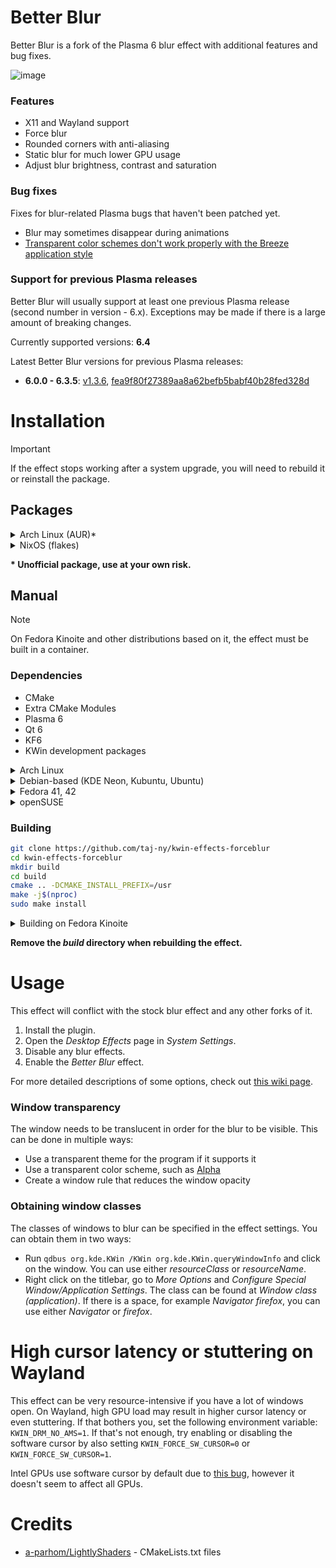 # Better Blur
Better Blur is a fork of the Plasma 6 blur effect with additional features and bug fixes.

![image](https://github.com/user-attachments/assets/f8a7c618-89b4-485a-b0f8-29dd5f77e3ca)

### Features
- X11 and Wayland support
- Force blur
- Rounded corners with anti-aliasing
- Static blur for much lower GPU usage
- Adjust blur brightness, contrast and saturation

### Bug fixes
Fixes for blur-related Plasma bugs that haven't been patched yet.

- Blur may sometimes disappear during animations
- [Transparent color schemes don't work properly with the Breeze application style](https://github.com/taj-ny/kwin-effects-forceblur/pull/38)

### Support for previous Plasma releases
Better Blur will usually support at least one previous Plasma release (second number in version - 6.x). Exceptions may be made if there is a large amount of breaking 
changes.

Currently supported versions: **6.4**

Latest Better Blur versions for previous Plasma releases:
- **6.0.0 - 6.3.5**: [v1.3.6](https://github.com/taj-ny/kwin-effects-forceblur/releases/tag/v1.3.6),
[fea9f80f27389aa8a62befb5babf40b28fed328d](https://github.com/taj-ny/kwin-effects-forceblur/tree/fea9f80f27389aa8a62befb5babf40b28fed328d)

# Installation
> [!IMPORTANT]
> If the effect stops working after a system upgrade, you will need to rebuild it or reinstall the package.

## Packages
<details>
  <summary>Arch Linux (AUR)*</summary>
  <br>

  **Choose *cleanBuild* when reinstalling the package.**

  https://aur.archlinux.org/packages/kwin-effects-forceblur
  ```
  yay -S kwin-effects-forceblur
  ```
</details>
<details>
  <summary>NixOS (flakes)</summary>
  <br>

  ``flake.nix``:
  ```nix
  {
    inputs = {
      nixpkgs.url = "github:nixos/nixpkgs/nixos-unstable";

      kwin-effects-forceblur = {
        url = "github:taj-ny/kwin-effects-forceblur";
        inputs.nixpkgs.follows = "nixpkgs";
      };
    };
  }
  ```

  ```nix
  { inputs, pkgs, ... }:

  {
    environment.systemPackages = [
      inputs.kwin-effects-forceblur.packages.${pkgs.system}.default # Wayland
      inputs.kwin-effects-forceblur.packages.${pkgs.system}.x11 # X11
    ];
  }
  ```
</details>

**\* Unofficial package, use at your own risk.**

## Manual
> [!NOTE]
> On Fedora Kinoite and other distributions based on it, the effect must be built in a container.

### Dependencies
- CMake
- Extra CMake Modules
- Plasma 6
- Qt 6
- KF6
- KWin development packages

<details>
  <summary>Arch Linux</summary>
  <br>

  Wayland:
  ```
  sudo pacman -S base-devel git extra-cmake-modules qt6-tools kwin
  ```
  
  X11:
  ```
  sudo pacman -S base-devel git extra-cmake-modules qt6-tools kwin-x11
  ```
</details>

<details>
  <summary>Debian-based (KDE Neon, Kubuntu, Ubuntu)</summary>
  <br>

  Wayland:
  ```
  sudo apt install -y git cmake g++ extra-cmake-modules qt6-tools-dev kwin-dev libkf6configwidgets-dev gettext libkf6crash-dev libkf6globalaccel-dev libkf6kio-dev libkf6service-dev libkf6notifications-dev libkf6kcmutils-dev libkdecorations3-dev libxcb-composite0-dev libxcb-randr0-dev libxcb-shm0-dev
  ```
  
  X11:
  ```
  sudo apt install -y git cmake g++ extra-cmake-modules qt6-tools-dev kwin-x11-dev libkf6configwidgets-dev gettext libkf6crash-dev libkf6globalaccel-dev libkf6kio-dev libkf6service-dev libkf6notifications-dev libkf6kcmutils-dev libkdecorations3-dev libxcb-composite0-dev libxcb-randr0-dev libxcb-shm0-dev
  ```
</details>

<details>
  <summary>Fedora 41, 42</summary>
  <br>

  Wayland:
  ```
  sudo dnf -y install git cmake extra-cmake-modules gcc-g++ kf6-kwindowsystem-devel plasma-workspace-devel libplasma-devel qt6-qtbase-private-devel qt6-qtbase-devel cmake kwin-devel extra-cmake-modules kwin-devel kf6-knotifications-devel kf6-kio-devel kf6-kcrash-devel kf6-ki18n-devel kf6-kguiaddons-devel libepoxy-devel kf6-kglobalaccel-devel kf6-kcmutils-devel kf6-kconfigwidgets-devel kf6-kdeclarative-devel kdecoration-devel kf6-kglobalaccel kf6-kdeclarative libplasma kf6-kio qt6-qtbase kf6-kguiaddons kf6-ki18n wayland-devel libdrm-devel
  ```
  
  X11:
  ```
  sudo dnf -y install git cmake extra-cmake-modules gcc-g++ kf6-kwindowsystem-devel plasma-workspace-devel libplasma-devel qt6-qtbase-private-devel qt6-qtbase-devel cmake extra-cmake-modules kf6-knotifications-devel kf6-kio-devel kf6-kcrash-devel kf6-ki18n-devel kf6-kguiaddons-devel libepoxy-devel kf6-kglobalaccel-devel kf6-kcmutils-devel kf6-kconfigwidgets-devel kf6-kdeclarative-devel kdecoration-devel kf6-kglobalaccel kf6-kdeclarative libplasma kf6-kio qt6-qtbase kf6-kguiaddons kf6-ki18n wayland-devel libdrm-devel kwin-x11-devel
  ```
</details>

<details>
  <summary>openSUSE</summary>
  <br>

  Wayland:
  ```
  sudo zypper in -y git cmake-full gcc-c++ kf6-extra-cmake-modules kcoreaddons-devel kguiaddons-devel kconfigwidgets-devel kwindowsystem-devel ki18n-devel kiconthemes-devel kpackage-devel frameworkintegration-devel kcmutils-devel kirigami2-devel "cmake(KF6Config)" "cmake(KF6CoreAddons)" "cmake(KF6FrameworkIntegration)" "cmake(KF6GuiAddons)" "cmake(KF6I18n)" "cmake(KF6KCMUtils)" "cmake(KF6KirigamiPlatform)" "cmake(KF6WindowSystem)" "cmake(Qt6Core)" "cmake(Qt6DBus)" "cmake(Qt6Quick)" "cmake(Qt6Svg)" "cmake(Qt6Widgets)" "cmake(Qt6Xml)" "cmake(Qt6UiTools)" "cmake(KF6Crash)" "cmake(KF6GlobalAccel)" "cmake(KF6KIO)" "cmake(KF6Service)" "cmake(KF6Notifications)" libepoxy-devel kwin6-devel
  ```
  
  X11:
  ```
  sudo zypper in -y git cmake-full gcc-c++ kf6-extra-cmake-modules kcoreaddons-devel kguiaddons-devel kconfigwidgets-devel kwindowsystem-devel ki18n-devel kiconthemes-devel kpackage-devel frameworkintegration-devel kcmutils-devel kirigami2-devel "cmake(KF6Config)" "cmake(KF6CoreAddons)" "cmake(KF6FrameworkIntegration)" "cmake(KF6GuiAddons)" "cmake(KF6I18n)" "cmake(KF6KCMUtils)" "cmake(KF6KirigamiPlatform)" "cmake(KF6WindowSystem)" "cmake(Qt6Core)" "cmake(Qt6DBus)" "cmake(Qt6Quick)" "cmake(Qt6Svg)" "cmake(Qt6Widgets)" "cmake(Qt6Xml)" "cmake(Qt6UiTools)" "cmake(KF6Crash)" "cmake(KF6GlobalAccel)" "cmake(KF6KIO)" "cmake(KF6Service)" "cmake(KF6Notifications)" libepoxy-devel kwin6-x11-devel
  ```
</details>

### Building
```sh
git clone https://github.com/taj-ny/kwin-effects-forceblur
cd kwin-effects-forceblur
mkdir build
cd build
cmake .. -DCMAKE_INSTALL_PREFIX=/usr
make -j$(nproc)
sudo make install
```

<details>
  <summary>Building on Fedora Kinoite</summary>
  <br>

  ```sh
  # enter container
  git clone https://github.com/taj-ny/kwin-effects-forceblur
  cd kwin-effects-forceblur
  mkdir build
  cd build
  cmake .. -DCMAKE_INSTALL_PREFIX=/usr
  make -j$(nproc)
  cpack -V -G RPM
  exit # exit container
  sudo rpm-ostree install kwin-effects-forceblur/build/kwin-better-blur.rpm
  ```
</details>

**Remove the *build* directory when rebuilding the effect.**

# Usage
This effect will conflict with the stock blur effect and any other forks of it.

1. Install the plugin.
2. Open the *Desktop Effects* page in *System Settings*.
3. Disable any blur effects.
4. Enable the *Better Blur* effect.

For more detailed descriptions of some options, check out [this wiki page](https://github.com/taj-ny/kwin-effects-forceblur/wiki/Configuration).

### Window transparency
The window needs to be translucent in order for the blur to be visible. This can be done in multiple ways:
- Use a transparent theme for the program if it supports it
- Use a transparent color scheme, such as [Alpha](https://store.kde.org/p/1972214)
- Create a window rule that reduces the window opacity

### Obtaining window classes
The classes of windows to blur can be specified in the effect settings. You can obtain them in two ways:
  - Run ``qdbus org.kde.KWin /KWin org.kde.KWin.queryWindowInfo`` and click on the window. You can use either *resourceClass* or *resourceName*.
  - Right click on the titlebar, go to *More Options* and *Configure Special Window/Application Settings*. The class can be found at *Window class (application)*. If there is a space, for example *Navigator firefox*, you can use either *Navigator* or *firefox*.

# High cursor latency or stuttering on Wayland
This effect can be very resource-intensive if you have a lot of windows open. On Wayland, high GPU load may result in higher cursor latency or even stuttering. If that bothers you, set the following environment variable: ``KWIN_DRM_NO_AMS=1``. If that's not enough, try enabling or disabling the software cursor by also setting ``KWIN_FORCE_SW_CURSOR=0`` or ``KWIN_FORCE_SW_CURSOR=1``.

Intel GPUs use software cursor by default due to [this bug](https://gitlab.freedesktop.org/drm/intel/-/issues/9571), however it doesn't seem to affect all GPUs.

# Credits
- [a-parhom/LightlyShaders](https://github.com/a-parhom/LightlyShaders) - CMakeLists.txt files
